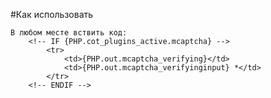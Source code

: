#Как использовать   

    В любом месте вствить код:
        <!-- IF {PHP.cot_plugins_active.mcaptcha} -->
            <tr>
                <td>{PHP.out.mcaptcha_verifying}</td>
                <td>{PHP.out.mcaptcha_verifyinginput} *</td>
            </tr>
        <!-- ENDIF -->